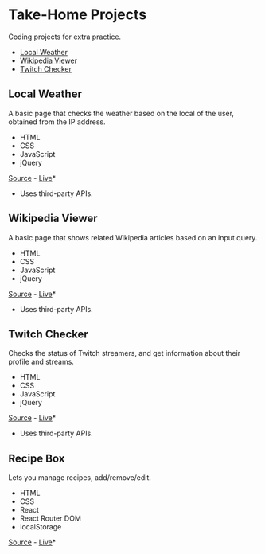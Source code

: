 # Take-Home Projects

Coding projects for extra practice.

- [Local Weather](#local-weather)
- [Wikipedia Viewer](#wikipedia-viewer)
- [Twitch Checker](#twitch-checker)

## Local Weather

A basic page that checks the weather based on the local of the user, obtained from the IP address.

- HTML
- CSS
- JavaScript
- jQuery

[Source](local-weather) - [Live](https://jjnilton.github.io/freecodecamp-projects/code-interview-prep/take-home-projects/local-weather/dist)*


* Uses third-party APIs.

## Wikipedia Viewer

A basic page that shows related Wikipedia articles based on an input query.

- HTML
- CSS
- JavaScript
- jQuery

[Source](wikipedia-viewer) - [Live](https://jjnilton.github.io/freecodecamp-projects/code-interview-prep/take-home-projects/wikipedia-viewer/dist)*

* Uses third-party APIs.

## Twitch Checker

Checks the status of Twitch streamers, and get information about their profile and streams.

- HTML
- CSS
- JavaScript
- jQuery

[Source](twitch-checker) - [Live](https://jjnilton.github.io/freecodecamp-projects/code-interview-prep/take-home-projects/twitch-checker/dist)*

* Uses third-party APIs.

## Recipe Box

Lets you manage recipes, add/remove/edit.

- HTML
- CSS
- React
- React Router DOM
- localStorage

[Source](recipe-box) - [Live](https://jjnilton.github.io/freecodecamp-projects/code-interview-prep/take-home-projects/recipe-box/dist)*